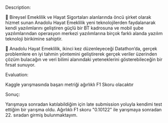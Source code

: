 Description: 

🥁 Bireysel Emeklilik ve Hayat Sigortaları alanlarında öncü şirket olarak hizmet sunan Anadolu Hayat Emeklilik yeni teknolojilerden faydalanarak kendi yazılımlarını geliştiren güçlü bir BT kadrosuna ve mobil şube yazılımlarından operasyon merkezi yazılımlarına birçok farklı alanda yazılım teknoloji birikimine sahiptir.

🤩 Anadolu Hayat Emeklilik, ikinci kez düzenleyeceği Datathon’da, gerçek problemlere en iyi tahmin yöntemini geliştirerek gerçek veriler üzerinden çözüm bulacağın ve veri bilimi alanındaki yeteneklerini gösterebileceğin bir fırsat sunuyor.

Evaluation: 

Kaggle yarışmasında başarı metriği ağırlıklı F1 Skoru olacaktır

Sonuç: 

Yarışmaya sonradan katılabildiğim için late submission yoluyla kendimi test ettiğim bir yarışma oldu. Ağırlıklı F1 skoru "0.10122" ile yarışmaya sonradan 22. sıradan girmiş bulunmaktayım.
